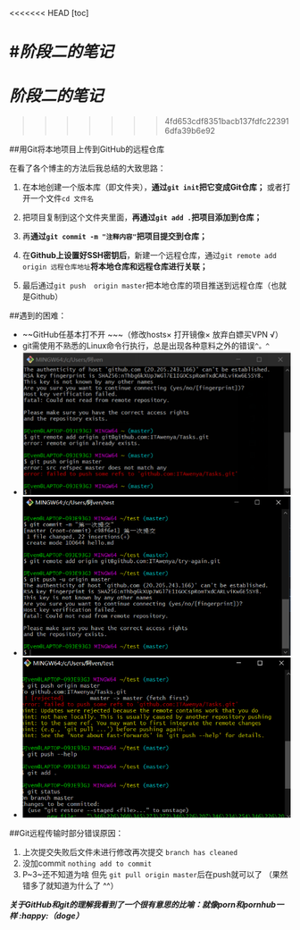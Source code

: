 <<<<<<< HEAD
[toc]





#*阶段二的笔记*
=======
# *阶段二的笔记*
>>>>>>> 4fd653cdf8351bacb137fdfc223916dfa39b6e92

##用Git将本地项目上传到GitHub的远程仓库

  在看了各个博主的方法后我总结的大致思路：

1. 在本地创建一个版本库（即文件夹），**通过`git init`把它变成Git仓库；** 或者打开一个文件`cd 文件名`

2) 把项目复制到这个文件夹里面，**再通过`git add .`把项目添加到仓库；**

3. 再**通过`git commit -m "注释内容"`把项目提交到仓库；**

4. 在**Github上设置好SSH密钥后**，新建一个远程仓库，通过`git remote add origin 远程仓库地址`**将本地仓库和远程仓库进行关联；**

5. 最后通过`git push  origin master`把本地仓库的项目推送到远程仓库（也就是Github）



##遇到的困难：

+ ~~GitHub任基本打不开 ~~~（修改hosts× 打开镜像× 放弃白嫖买VPN √）
+ git需使用不熟悉的Linux命令行执行，总是出现各种意料之外的错误`^。^`
+ ![错误1.png](https://github.com/ITAwenya/Tasks/blob/main/%E9%94%99%E8%AF%AF1.png?raw=true)
+ ![错误2.png](https://github.com/ITAwenya/Tasks/blob/main/%E9%94%99%E8%AF%AF2.png?raw=true)
+ ![错误3.png](https://github.com/ITAwenya/Tasks/blob/main/%E9%94%99%E8%AF%AF3.png?raw=true)



##Git远程传输时部分错误原因： 

1. 上次提交失败后文件未进行修改再次提交  `branch has cleaned`
2. 没加commit `nothing add to commit`
3. P~3~还不知道为啥 但先 `git pull origin master`后在push就可以了 （果然错多了就知道为什么了 ^^）



​     ***关于GitHub和git的理解我看到了一个很有意思的比喻：就像porn和pornhub一样  :happy:（doge）***

